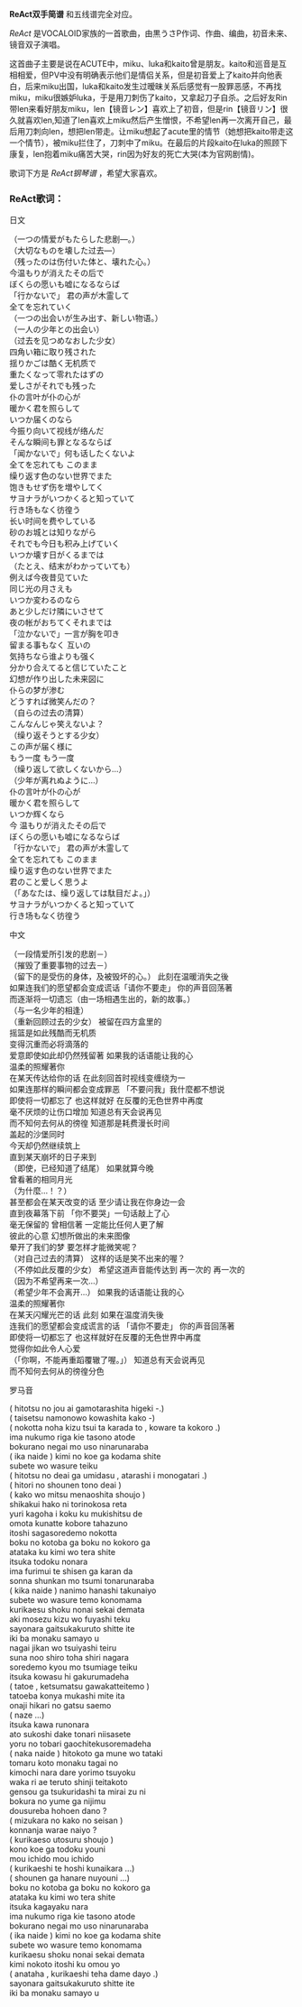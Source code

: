 

**ReAct双手简谱** 和五线谱完全对应。

_ReAct_ 是VOCALOID家族的一首歌曲，由黒うさP作词、作曲、编曲，初音未来、镜音双子演唱。

这首曲子主要是说在ACUTE中，miku、luka和kaito曾是朋友。kaito和巡音是互相相爱，但PV中没有明确表示他们是情侣关系，但是初音爱上了kaito并向他表白，后来miku出国，luka和kaito发生过暧昧关系后感觉有一股罪恶感，不再找miku，miku很嫉妒luka，于是用刀刺伤了kaito，又拿起刀子自杀。之后好友Rin带len来看好朋友miku，len【镜音レン】喜欢上了初音，但是rin【镜音リン】很久就喜欢len,知道了len喜欢上miku然后产生憎恨，不希望len再一次离开自己，最后用刀刺向len，想把len带走。让miku想起了acute里的情节（她想把kaito带走这一个情节），被miku拦住了，刀刺中了miku。在最后的片段kaito在luka的照顾下康复，len抱着miku痛苦大哭，rin因为好友的死亡大哭(本为官网剧情)。

歌词下方是 _ReAct钢琴谱_ ，希望大家喜欢。

### ReAct歌词：

日文

（一つの情爱がもたらした悲剧―。）  
（大切なものを壊した过去―）  
（残ったのは伤付いた体と、壊れた心。）  
今温もりが消えたその后で  
ぼくらの愿いも嘘になるならば  
「行かないで」 君の声が木霊して  
全てを忘れていく  
（一つの出会いが生み出す、新しい物语。）  
（一人の少年との出会い）  
（过去を见つめなおした少女）  
四角い箱に取り残された  
揺りかごは酷く无机质で  
重たくなって零れたはずの  
爱しさがそれでも残った  
仆の言叶が仆の心が  
暖かく君を照らして  
いつか届くのなら  
今振り向いて视线が络んだ  
そんな瞬间も罪となるならば  
「闻かないで」何も话したくないよ  
全てを忘れても このまま  
缲り返す色のない世界でまた  
饱きもせず伤を増やしてく  
サヨナラがいつかくると知っていて  
行き场もなく彷徨う  
长い时间を费やしている  
砂のお城とは知りながら  
それでも今日も积み上げていく  
いつか壊す日がくるまでは  
（たとえ、结末がわかっていても）  
例えば今夜昔见ていた  
同じ光の月さえも  
いつか変わるのなら  
あと少しだけ隣にいさせて  
夜の帐がおちてくそれまでは  
「泣かないで」一言が胸を叩き  
留まる事もなく 互いの  
気持ちなら谁よりも强く  
分かり合えてると信じていたこと  
幻想が作り出した未来図に  
仆らの梦が渗む  
どうすれば微笑んだの？  
（自らの过去の清算）  
こんなんじゃ笑えないよ？  
（缲り返そうとする少女）  
この声が届く様に  
もう一度 もう一度  
（缲り返して欲しくないから…）  
（少年が离れぬように…）  
仆の言叶が仆の心が  
暖かく君を照らして  
いつか辉くなら  
今 温もりが消えたその后で  
ぼくらの愿いも嘘になるならば  
「行かないで」 君の声が木霊して  
全てを忘れても このまま  
缲り返す色のない世界でまた  
君のこと爱しく思うよ  
（「あなたは、缲り返しては駄目だよ。」）  
サヨナラがいつかくると知っていて  
行き场もなく彷徨う

中文

（一段情爱所引发的悲剧－）  
（摧毁了重要事物的过去－）  
（留下的是受伤的身体，及被毁坏的心。） 此刻在温暖消失之後  
如果连我们的愿望都会变成谎话「请你不要走」 你的声音回荡著  
而逐渐将一切遗忘（由一场相遇生出的，新的故事。）  
（与一名少年的相逢）  
（重新回顾过去的少女） 被留在四方盒里的  
摇篮是如此残酷而无机质  
变得沉重而必将滴落的  
爱意即使如此却仍然残留著 如果我的话语能让我的心  
温柔的照耀著你  
在某天传达给你的话 在此刻回首时视线变缠绕为一  
如果连那样的瞬间都会变成罪恶 「不要问我」我什麼都不想说  
即使将一切都忘了 也这样就好 在反覆的无色世界中再度  
毫不厌烦的让伤口增加 知道总有天会说再见  
而不知何去何从的徬徨 知道那是耗费漫长时间  
盖起的沙堡同时  
今天却仍然继续筑上  
直到某天崩坏的日子来到  
（即使，已经知道了结尾） 如果就算今晚  
曾看著的相同月光  
（为什麼…！？）  
甚至都会在某天改变的话 至少请让我在你身边一会  
直到夜幕落下前 「你不要哭」一句话敲上了心  
毫无保留的 曾相信著 一定能比任何人更了解  
彼此的心意 幻想所做出的未来图像  
晕开了我们的梦 要怎样才能微笑呢？  
（对自己过去的清算） 这样的话是笑不出来的喔？  
（不停如此反覆的少女） 希望这道声音能传达到 再一次的 再一次的  
（因为不希望再来一次…）  
（希望少年不会离开…） 如果我的话语能让我的心  
温柔的照耀著你  
在某天闪耀光芒的话 此刻 如果在温度消失後  
连我们的愿望都会变成谎言的话 「请你不要走」 你的声音回荡著  
即使将一切都忘了 也这样就好在反覆的无色世界中再度  
觉得你如此令人心爱  
（「你啊，不能再重蹈覆辙了喔。」） 知道总有天会说再见  
而不知何去何从的徬徨分色

罗马音

( hitotsu no jou ai gamotarashita higeki -.)  
( taisetsu namonowo kowashita kako -)  
( nokotta noha kizu tsui ta karada to , koware ta kokoro .)  
ima nukumo riga kie tasono atode  
bokurano negai mo uso ninarunaraba  
( ika naide ) kimi no koe ga kodama shite  
subete wo wasure teiku  
( hitotsu no deai ga umidasu , atarashi i monogatari .)  
( hitori no shounen tono deai )  
( kako wo mitsu menaoshita shoujo )  
shikakui hako ni torinokosa reta  
yuri kagoha i koku ku mukishitsu de  
omota kunatte kobore tahazuno  
itoshi sagasoredemo nokotta  
boku no kotoba ga boku no kokoro ga  
atataka ku kimi wo tera shite  
itsuka todoku nonara  
ima furimui te shisen ga karan da  
sonna shunkan mo tsumi tonarunaraba  
( kika naide ) nanimo hanashi takunaiyo  
subete wo wasure temo konomama  
kurikaesu shoku nonai sekai demata  
aki mosezu kizu wo fuyashi teku  
sayonara gaitsukakuruto shitte ite  
iki ba monaku samayo u  
nagai jikan wo tsuiyashi teiru  
suna noo shiro toha shiri nagara  
soredemo kyou mo tsumiage teiku  
itsuka kowasu hi gakurumadeha  
( tatoe , ketsumatsu gawakatteitemo )  
tatoeba konya mukashi mite ita  
onaji hikari no gatsu saemo  
( naze ...)  
itsuka kawa runonara  
ato sukoshi dake tonari niisasete  
yoru no tobari gaochitekusoremadeha  
( naka naide ) hitokoto ga mune wo tataki  
tomaru koto monaku tagai no  
kimochi nara dare yorimo tsuyoku  
waka ri ae teruto shinji teitakoto  
gensou ga tsukuridashi ta mirai zu ni  
bokura no yume ga nijimu  
dousureba hohoen dano ?  
( mizukara no kako no seisan )  
konnanja warae naiyo ?  
( kurikaeso utosuru shoujo )  
kono koe ga todoku youni  
mou ichido mou ichido  
( kurikaeshi te hoshi kunaikara ...)  
( shounen ga hanare nuyouni ...)  
boku no kotoba ga boku no kokoro ga  
atataka ku kimi wo tera shite  
itsuka kagayaku nara  
ima nukumo riga kie tasono atode  
bokurano negai mo uso ninarunaraba  
( ika naide ) kimi no koe ga kodama shite  
subete wo wasure temo konomama  
kurikaesu shoku nonai sekai demata  
kimi nokoto itoshi ku omou yo  
( anataha , kurikaeshi teha dame dayo .)  
sayonara gaitsukakuruto shitte ite  
iki ba monaku samayo u

